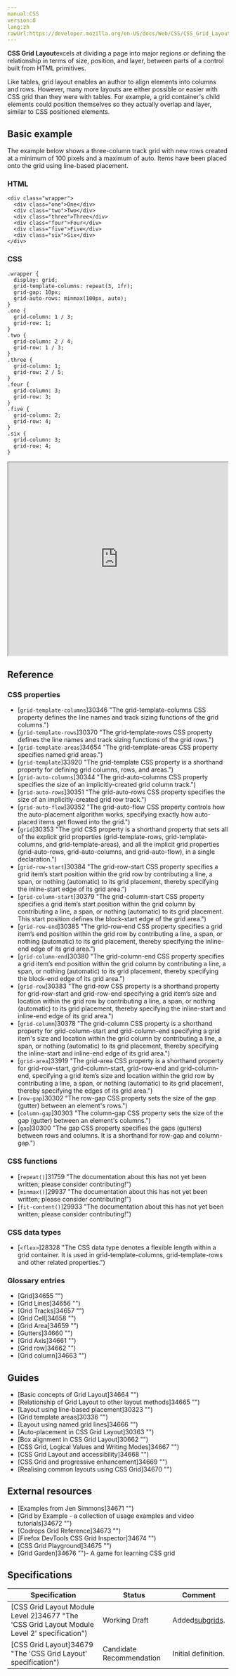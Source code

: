 ```yaml
---
manual:CSS
version:0
lang:zh
rawUrl:https://developer.mozilla.org/en-US/docs/Web/CSS/CSS_Grid_Layout
---
```






**CSS Grid Layout**excels at dividing a page into major regions or defining the relationship in terms of size, position, and layer, between parts of a control built from HTML primitives.



Like tables, grid layout enables an author to align elements into columns and rows. However, many more layouts are either possible or easier with CSS grid than they were with tables. For example, a grid container&#39;s child elements could position themselves so they actually overlap and layer, similar to CSS positioned elements.


## Basic example<a name="Basic_Example"></a>


The example below shows a three-column track grid with new rows created at a minimum of 100 pixels and a maximum of auto. Items have been placed onto the grid using line-based placement.


### HTML<a name="HTML"></a>

```
<div class="wrapper">
  <div class="one">One</div>
  <div class="two">Two</div>
  <div class="three">Three</div>
  <div class="four">Four</div>
  <div class="five">Five</div>
  <div class="six">Six</div>
</div>
```

### CSS<a name="CSS"></a>

```
.wrapper {
  display: grid;
  grid-template-columns: repeat(3, 1fr);
  grid-gap: 10px;
  grid-auto-rows: minmax(100px, auto);
}
.one {
  grid-column: 1 / 3;
  grid-row: 1;
}
.two { 
  grid-column: 2 / 4;
  grid-row: 1 / 3;
}
.three {
  grid-column: 1;
  grid-row: 2 / 5;
}
.four {
  grid-column: 3;
  grid-row: 3;
}
.five {
  grid-column: 2;
  grid-row: 4;
}
.six {
  grid-column: 3;
  grid-row: 4;
}
```


<iframe src='https://mdn.mozillademos.org/en-US/docs/Web/CSS/CSS_Grid_Layout$samples/example?revision=1385264' width='500' height='440'></iframe>




## Reference<a name="Reference"></a>

### CSS properties<a name="CSS_properties"></a>

* [`grid-template-columns`]30346 "The grid-template-columns CSS property defines the line names and track sizing functions of the grid columns.")
* [`grid-template-rows`]30370 "The grid-template-rows CSS property defines the line names and track sizing functions of the grid rows.")
* [`grid-template-areas`]34654 "The grid-template-areas CSS property specifies named grid areas.")
* [`grid-template`]33920 "The grid-template CSS property is a shorthand property for defining grid columns, rows, and areas.")
* [`grid-auto-columns`]30344 "The grid-auto-columns CSS property specifies the size of an implicitly-created grid column track.")
* [`grid-auto-rows`]30351 "The grid-auto-rows CSS property specifies the size of an implicitly-created grid row track.")
* [`grid-auto-flow`]30352 "The grid-auto-flow CSS property controls how the auto-placement algorithm works, specifying exactly how auto-placed items get flowed into the grid.")
* [`grid`]30353 "The grid CSS property is a shorthand property that sets all of the explicit grid properties (grid-template-rows, grid-template-columns, and grid-template-areas), and all the implicit grid properties (grid-auto-rows, grid-auto-columns, and grid-auto-flow), in a single declaration.")
* [`grid-row-start`]30384 "The grid-row-start CSS property specifies a grid item’s start position within the grid row by contributing a line, a span, or nothing (automatic) to its grid placement, thereby specifying the inline-start edge of its grid area.")
* [`grid-column-start`]30379 "The grid-column-start CSS property specifies a grid item’s start position within the grid column by contributing a line, a span, or nothing (automatic) to its grid placement. This start position defines the block-start edge of the grid area.")
* [`grid-row-end`]30385 "The grid-row-end CSS property specifies a grid item’s end position within the grid row by contributing a line, a span, or nothing (automatic) to its grid placement, thereby specifying the inline-end edge of its grid area.")
* [`grid-column-end`]30380 "The grid-column-end CSS property specifies a grid item’s end position within the grid column by contributing a line, a span, or nothing (automatic) to its grid placement, thereby specifying the block-end edge of its grid area.")
* [`grid-row`]30383 "The grid-row CSS property is a shorthand property for grid-row-start and grid-row-end specifying a grid item’s size and location within the grid row by contributing a line, a span, or nothing (automatic) to its grid placement, thereby specifying the inline-start and inline-end edge of its grid area.")
* [`grid-column`]30378 "The grid-column CSS property is a shorthand property for grid-column-start and grid-column-end specifying a grid item's size and location within the grid column by contributing a line, a span, or nothing (automatic) to its grid placement, thereby specifying the inline-start and inline-end edge of its grid area.")
* [`grid-area`]33919 "The grid-area CSS property is a shorthand property for grid-row-start, grid-column-start, grid-row-end and grid-column-end, specifying a grid item’s size and location within the grid row by contributing a line, a span, or nothing (automatic) to its grid placement, thereby specifying the edges of its grid area.")
* [`row-gap`]30302 "The row-gap CSS property sets the size of the gap (gutter) between an element's rows.")
* [`column-gap`]30303 "The column-gap CSS property sets the size of the gap (gutter) between an element's columns.")
* [`gap`]30300 "The gap CSS property specifies the gaps (gutters) between rows and columns. It is a shorthand for row-gap and column-gap.")


### CSS functions<a name="CSS_functions"></a>

* [`repeat()`]31759 "The documentation about this has not yet been written; please consider contributing!")
* [`minmax()`]29937 "The documentation about this has not yet been written; please consider contributing!")
* [`fit-content()`]29933 "The documentation about this has not yet been written; please consider contributing!")


### CSS data types<a name="CSS_data_types"></a>

* [`<flex>`]28328 "The <flex> CSS data type denotes a flexible length within a grid container. It is used in grid-template-columns, grid-template-rows and other related properties.")


### Glossary entries<a name="Glossary_entries"></a>

* [Grid]34655 "")
* [Grid Lines]34656 "")
* [Grid Tracks]34657 "")
* [Grid Cell]34658 "")
* [Grid Area]34659 "")
* [Gutters]34660 "")
* [Grid Axis]34661 "")
* [Grid row]34662 "")
* [Grid column]34663 "")


## Guides<a name="Guides"></a>

* [Basic concepts of Grid Layout]34664 "")
* [Relationship of Grid Layout to other layout methods]34665 "")
* [Layout using line-based placement]30323 "")
* [Grid template areas]30336 "")
* [Layout using named grid lines]34666 "")
* [Auto-placement in CSS Grid Layout]30363 "")
* [Box alignment in CSS Grid Layout]30662 "")
* [CSS Grid, Logical Values and Writing Modes]34667 "")
* [CSS Grid Layout and accessibility]34668 "")
* [CSS Grid and progressive enhancement]34669 "")
* [Realising common layouts using CSS Grid]34670 "")


## External resources<a name="External_resources"></a>

* [Examples from Jen Simmons]34671 "")
* [Grid by Example - a collection of usage examples and video tutorials]34672 "")
* [Codrops Grid Reference]34673 "")
* [Firefox DevTools CSS Grid Inspector]34674 "")
* [CSS Grid Playground]34675 "")
* [Grid Garden]34676 "")- A game for learning CSS grid

## Specifications<a name="Specifications"></a>

Specification | Status | Comment 
 ---  |  ---  |  ---  | 
[CSS Grid Layout Module Level 2]34677 "The 'CSS Grid Layout Module Level 2' specification") | Working Draft | Added[subgrids](%34664#Subgrid ""). 
[CSS Grid Layout]34679 "The 'CSS Grid Layout' specification") | Candidate Recommendation | Initial definition. 




